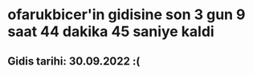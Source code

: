 # ofarukbicer'in gidisine son 3 gun 9 saat 44 dakika 45 saniye kaldi

## Gidis tarihi: 30.09.2022 :(